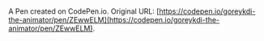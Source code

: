 # 

A Pen created on CodePen.io. Original URL: [https://codepen.io/goreykdi-the-animator/pen/ZEwwELM](https://codepen.io/goreykdi-the-animator/pen/ZEwwELM).

